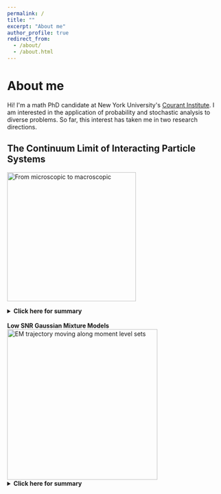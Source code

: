```yaml
---
permalink: /
title: ""
excerpt: "About me"
author_profile: true
redirect_from: 
  - /about/
  - /about.html
---
```


About me
======


Hi! I'm a math PhD candidate at New York University's [Courant Institute](https://math.nyu.edu/dynamic/). I am interested in the application of probability and stochastic analysis to diverse problems. So far, this interest has taken me in two research directions. <br>

## <strong> The Continuum Limit of Interacting Particle Systems</strong><br>

 <img src="https://anyakatsevich.github.io/images/direction1_2.png"
     alt="From microscopic to macroscopic"
     style="height:300px;" />    

<details>

  <summary><strong>Click here for summary</strong></summary>
<br>
Together with <a href="https://cims.nyu.edu/~weare/">Jonathan Weare</a> (my advisor at Courant), <a href="https://marzuola.web.unc.edu/">Jeremy Marzuola</a> at UNC Chapel Hill, and other collaborators, I have been studying interacting particle system models for particle diffusion on a crystal surface. The overarching question is the following: given a stochastic process governing this diffusion on a microscopic level, can we derive an equation for the collective, macroscopic motion of particles by "zooming out" on this microscopic dynamics? We have approached this problem using a blend of numerical simulation and probabilistic analysis. 
 </details>
 <br>
  <strong>Low SNR Gaussian Mixture Models</strong><br>
  <img src="https://anyakatsevich.github.io/images/GMM_demo.png"
     alt="EM trajectory moving along moment level sets"
     style="height:350px;" />
<br>

<details>

  <summary><strong>Click here for summary</strong></summary>
  <br>
  My second research direction is in the mathematics of data science. <a href="https://people.math.ethz.ch/~abandeira/">Afonso Bandeira</a> (my second advisor, now at ETH) and I study statistical inference for Gaussian mixture models in the regime of vanishing separation between mixture centers. This regime is of particular interest in applications such as cryo-electron microscopy, in which the mixture centers are known to enjoy additional structure: they are related to each other by the action of a group. We have been exploring the surprising intimate connection between log likelihood maximization algorithms such as EM, and the method of moments, in this regime. 
</details>
